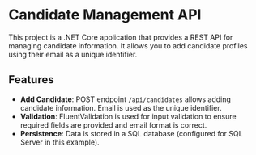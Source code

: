  
# Candidate Management API
 
This project is a .NET Core application that provides a REST API for managing candidate information. It allows you to add candidate profiles using their email as a unique identifier.
 
## Features
 
- **Add Candidate**: POST endpoint `/api/candidates` allows adding candidate information. Email is used as the unique identifier.
- **Validation**: FluentValidation is used for input validation to ensure required fields are provided and email format is correct.
- **Persistence**: Data is stored in a SQL database (configured for SQL Server in this example).
 

